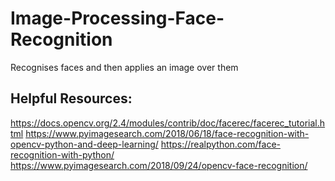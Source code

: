 # Image-Processing-Face-Recognition

Recognises faces and then applies an image over them

## Helpful Resources:

https://docs.opencv.org/2.4/modules/contrib/doc/facerec/facerec_tutorial.html
https://www.pyimagesearch.com/2018/06/18/face-recognition-with-opencv-python-and-deep-learning/
https://realpython.com/face-recognition-with-python/
https://www.pyimagesearch.com/2018/09/24/opencv-face-recognition/
